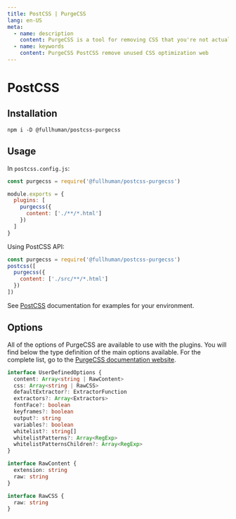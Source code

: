 ```yaml
---
title: PostCSS | PurgeCSS
lang: en-US
meta:
  - name: description
    content: PurgeCSS is a tool for removing CSS that you're not actually using in your project.
  - name: keywords
    content: PurgeCSS PostCSS remove unused CSS optimization web
---
```


# PostCSS

## Installation

```
npm i -D @fullhuman/postcss-purgecss
```

## Usage

In `postcss.config.js`:

```js
const purgecss = require('@fullhuman/postcss-purgecss')

module.exports = {
  plugins: [
    purgecss({
      content: ['./**/*.html']
    })
  ]
}
```

Using PostCSS API:

```js
const purgecss = require('@fullhuman/postcss-purgecss')
postcss([
  purgecss({
    content: ['./src/**/*.html']
  })
])
```

See [PostCSS](https://github.com/postcss/postcss) documentation for examples for your environment.

## Options

All of the options of PurgeCSS are available to use with the plugins.
You will find below the type definition of the main options available. For the complete list, go to the [PurgeCSS documentation website](https://www.purgecss.com/configuration.html#options).

```ts
interface UserDefinedOptions {
  content: Array<string | RawContent>
  css: Array<string | RawCSS>
  defaultExtractor?: ExtractorFunction
  extractors?: Array<Extractors>
  fontFace?: boolean
  keyframes?: boolean
  output?: string
  variables?: boolean
  whitelist?: string[]
  whitelistPatterns?: Array<RegExp>
  whitelistPatternsChildren?: Array<RegExp>
}

interface RawContent {
  extension: string
  raw: string
}

interface RawCSS {
  raw: string
}
```
